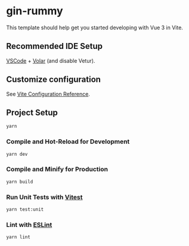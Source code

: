 # gin-rummy

This template should help get you started developing with Vue 3 in Vite.

## Recommended IDE Setup

[VSCode](https://code.visualstudio.com/) + [Volar](https://marketplace.visualstudio.com/items?itemName=Vue.volar) (and disable Vetur).

## Customize configuration

See [Vite Configuration Reference](https://vite.dev/config/).

## Project Setup

```sh
yarn
```

### Compile and Hot-Reload for Development

```sh
yarn dev
```

### Compile and Minify for Production

```sh
yarn build
```

### Run Unit Tests with [Vitest](https://vitest.dev/)

```sh
yarn test:unit
```

### Lint with [ESLint](https://eslint.org/)

```sh
yarn lint
```
